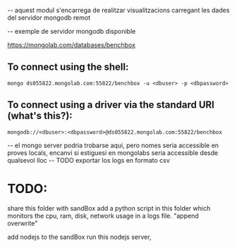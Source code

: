 -- aquest modul s'encarrega de realitzar visualitzacions carregant les dades del servidor mongodb remot


-- exemple de servidor mongodb disponible

https://mongolab.com/databases/benchbox

## To connect using the shell:
	mongo ds055822.mongolab.com:55822/benchbox -u <dbuser> -p <dbpassword>
## To connect using a driver via the standard URI (what's this?):
    mongodb://<dbuser>:<dbpassword>@ds055822.mongolab.com:55822/benchbox


-- el mongo server podria trobarse aqui, pero nomes seria accessible en proves locals, encanvi si estiguesi en
mongolabs seria accessible desde qualsevol lloc
-- TODO exportar los logs en formato csv



# TODO:

share this folder with sandBox
add a python script in this folder which monitors the cpu, ram, disk, network usage in a logs file. "append overwrite"

add nodejs to the sandBox
run this nodejs server,